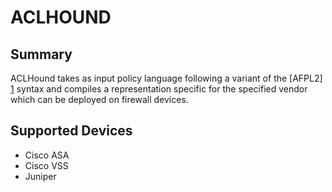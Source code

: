 ACLHOUND
========

Summary
-------

ACLHound takes as input policy language following a variant of the [AFPL2] [1]
syntax and compiles a representation specific for the specified vendor which
can be deployed on firewall devices.

Supported Devices
-----------------

* Cisco ASA
* Cisco VSS
* Juniper

[1]: http://www.lsi.us.es/~quivir/sergio/DEPEND09.pdf "AFPL2"

